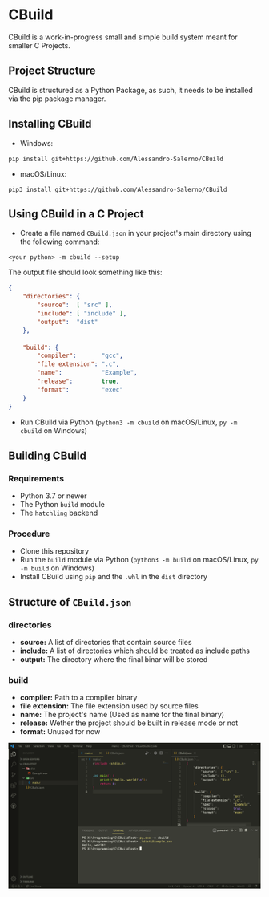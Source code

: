 # CBuild
CBuild is a work-in-progress small and simple build system meant for smaller C Projects.

## Project Structure
CBuild is structured as a Python Package, as such, it needs to be installed via the pip package manager.

## Installing CBuild
* Windows:
```
pip install git+https://github.com/Alessandro-Salerno/CBuild
```
* macOS/Linux:
```
pip3 install git+https://github.com/Alessandro-Salerno/CBuild
```

## Using CBuild in a C Project
* Create a file named `CBuild.json` in your project's main directory using the following command:
```
<your python> -m cbuild --setup
```
The output file should look something like this:
```json
{
    "directories": {
        "source":  [ "src" ],
        "include": [ "include" ],
        "output":  "dist"
    },

    "build": {
        "compiler":       "gcc",
        "file extension": ".c",
        "name":           "Example",
        "release":        true,
        "format":         "exec"
    }
}
```
* Run CBuild via Python (`python3 -m cbuild` on macOS/Linux, `py -m cbuild` on Windows)

## Building CBuild
### Requirements
* Python 3.7 or newer
* The Python `build` module
* The `hatchling` backend
### Procedure
* Clone this repository
* Run the `build` module via Python (`python3 -m build` on macOS/Linux, `py -m build`  on Windows)
* Install CBuild using `pip` and the `.whl` in the `dist` directory

## Structure of `CBuild.json`
### directories
* **source:** A list of directories that contain source files
* **include:** A list of directories which should be treated as include paths
* **output:** The directory where the final binar will be stored
### build
* **compiler:** Path to a compiler binary
* **file extension:** The file extension used by source files
* **name:** The project's name (Used as name for the final binary)
* **release:** Wether the project should be built in release mode or not
* **format:** Unused for now


<div align="center">
    <img src=".github/Example.PNG">
</div>
